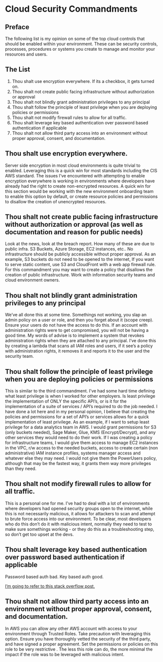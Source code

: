 # Cloud Security Commandments



## Preface
The following list is my opinion on some of the top cloud controls that should be enabled within your environment. These can be security controls, processes, procedures or systems you create to manage and monitor your resources and users.

## The List
1. Thou shalt use encryption everywhere. If its a checkbox, it gets turned on.
2. Thou shalt not create public facing infrastructure without authorization or approval
3. Thou shalt not blindly grant administration privileges to any principal
4. Thou shalt follow the principle of least privilege when you are deploying policies or permissions
5. Thou shalt not modify firewall rules to allow for all traffic.
6. Thou shalt leverage key based authentication over password based authentication if applicable
7. Thou shalt not allow third party access into an environment without proper approval, consent, and documentation.


## Thou shalt use encryption everywhere.
Server side encryption in most cloud environments is quite trivial to enabled. Leveraging this is a quick win for most standards including the CIS AWS standard. The issues I’ve encountered with attempting to enable encryption everywhere is working in environments where developers have already had the right to create non-encrypted resources. A quick win for this section would be working with the new environment onboarding team to enable this option by default, or create resource policies and permissions to disallow the creation of unencrypted resources.

## Thou shalt not create public facing infrastructure without authorization or approval (as well as documentation and reason for public needs)
Look at the news, look at the breach report. How many of these are due to public infra. S3 Buckets, Azure Storage, EC2 instances, etc.. No infrastructure should be publicly accessible without proper approval. As an example, S3 buckets do not need to be opened to the internet, If you want to serve static content, use S3 and CloudFront with a web app firewall rule. For this commandment you may want to create a policy that disallows the creation of public infrastructure. Work with information security teams and cloud environment owners.

## Thou shalt not blindly grant administration privileges to any principal
We’ve all done this at some time. Somethings not working, you slap an admin policy on a user or role, and then you forget about it (scope creep). Ensure your users do not have the access to do this. If an account with administration rights were to get compromised, you will not be having a good time. My words of advise is to implement a system that revokes administration rights when they are attached to any principal. I’ve done this by creating a lambda that scans all IAM roles and users, if it see’s a policy with administration rights, it removes it and reports it to the user and the security team.

## Thou shalt follow the principle of least privilege when you are deploying policies or permissions
This is similar to the third commandment. I’ve had some hard time defining what least privilege is when I worked for other employers. Is least privilege the implementation of ONLY the specific API’s, or is it for the implementation of a suite of services / API’s required to do the job needed. I have done a lot here and in my personal opinion, I believe that creating the policies and permissions for a set of API’s or services allows for a quick implementation of least privilege. As an example, if I want to setup least privilege for a data analytics team in AWS. I would grant permissions for S3 (only buckets needed), Sage Maker, Glue, KMS (Encrypt/Decrypt), and any other services they would need to do their work. If I was creating a policy for infrastructure teams, I would give them access to manage EC2 instances in the VPC, r/w access to the needed buckets, access to create certain (non administrative) IAM instance profiles, systems manager access and whatever else they may need. I would not give them the PowerUsers policy, although that may be the fastest way, it grants them way more privileges than they need.

## Thou shalt not modify firewall rules to allow for all traffic.
This is a personal one for me. I’ve had to deal with a lot of environments where developers had opened security groups open to the internet, while this is not necessarily malicious, it allows for attackers to scan and attempt to brute force access into our environment. To be clear, most developers who do this don’t do it with malicious intent, normally they need to test to make sure somethings working - or they do this as a troubleshooting step, so don’t get too upset at the devs. 

## Thou shalt leverage key based authentication over password based authentication if applicable
Password based auth bad. Key based auth good. 

[I’m going to refer to this stack overflow post.](https://superuser.com/questions/303358/why-is-ssh-key-authentication-better-than-password-authentication)

## Thou shalt not allow third party access into an environment without proper approval, consent, and documentation.
In AWS you can allow any other AWS account with access to your environment through Trusted Roles. Take precaution with leveraging this option. Ensure you have thoroughly vetted the security of the third party, and have signed a proper agreement. Set the permissions or policies on this role to be very restrictive	. The less this role can do, the more minimal the impact if the role was to be leveraged with malicious intent.

